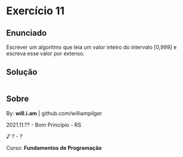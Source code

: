 # Exercício 11

## Enunciado

Escrever um algoritmo que leia um valor inteiro do intervalo [0,999] e escreva esse valor por extenso.

## Solução

```py

```

## Sobre

By: **will.i.am** | github.com/williampilger

2021.11.?? - Bom Princípio - RS

♪ ? - ?

Curso: **Fundamentos de Programação**
